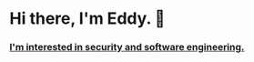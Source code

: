 # Hi there, I'm Eddy. 👋
### [I'm interested in security and software engineering.](https://www.linkedin.com/in/edisonpchen/) 

<!--
**edisonpchen/edisonpchen** is a ✨ _special_ ✨ repository because its `README.md` (this file) appears on your GitHub profile.

Here are some ideas to get you started:

- 🔭 I’m currently working on advanced keylogger
- 🌱 I’m currently learning distributed systems and database systems
- 👯 I’m looking to collaborate on ... anything
- 🤔 I’m looking for help with ... how to make windows 10 not delete my keylogger code
- 💬 Ask me about ... my past work experience as a software engineer and security analyst intern
- 📫 How to reach me: ...chenedison0@gmail.com
- 😄 Pronouns: ... He/Him
- ⚡ Fun fact: ... My birthday is on Halloween 🎃
- PLEASE GIVE ME A RETURN OFFER


